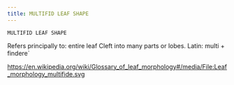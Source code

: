 ```yaml
---
title: MULTIFID LEAF SHAPE
---
```

`MULTIFID LEAF SHAPE`

Refers principally to: entire leaf
Cleft into many parts or lobes.
Latin: multi + findere`

https://en.wikipedia.org/wiki/Glossary_of_leaf_morphology#/media/File:Leaf_morphology_multifide.svg